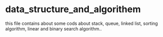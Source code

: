# data_structure_and_algorithem
this file contains about some cods about stack, queue, linked list, sorting algorithm, linear and binary search algorithm..
